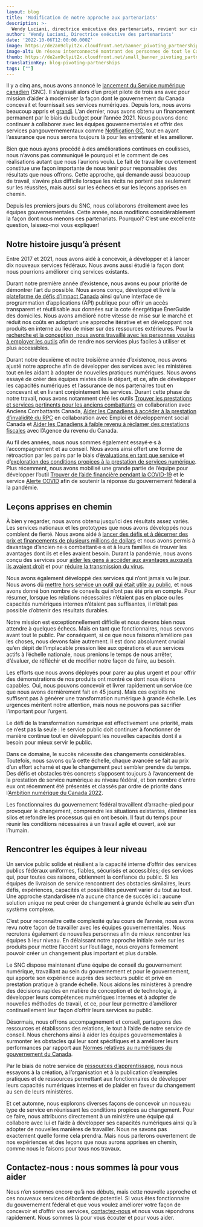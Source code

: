 ```yaml
---
layout: blog
title: 'Modification de notre approche aux partenariats'
description: >-
  Wendy Luciani, directrice exécutive des partenariats, revient sur cinq années passées à collaborer avec des équipes gouvernementales afin d’améliorer la prestation de services numérique pour le public. Elle se penche également sur l’avenir de l’équipe des partenariats au Service numérique canadien.
author: 'Wendy Luciani, Directrice exécutive des partenariats'
date: '2022-10-06T12:00:00.000Z'
image: https://de2an9clyit2x.cloudfront.net/banner_pivoting_partnerships_d296e0dc14.jpg
image-alt: Un réseau interconnecté montrant des personnes de tout le Canada qui collaborent pour offrir des services numériques et qui mettent les gens au cœur de leur travail..
thumb: https://de2an9clyit2x.cloudfront.net/small_banner_pivoting_partnerships_d296e0dc14.jpg
translationKey: blog-pivoting-partnerships
tags: [""]
---
```

Il y a cinq ans, nous avons annoncé le [lancement du Service numérique canadien](https://numerique.canada.ca/2017/07/18/lancement-du-service-numerique-canadien/)  (SNC). Il s’agissait alors d’un projet pilote de trois ans avec pour mission d’aider à moderniser la façon dont le gouvernement du Canada concevait et fournissait ses services numériques. Depuis lors, nous avons beaucoup appris et [grandi](https://numerique.canada.ca/rencontrez-lequipe/). L’an dernier, nous avons obtenu un financement permanent par le biais du budget pour l’année 2021. Nous pouvons donc continuer à collaborer avec les équipes gouvernementales et offrir des services pangouvernementaux comme [Notification GC](https://notification.canada.ca/accueil), tout en ayant l’assurance que nous serons toujours là pour les entretenir et les améliorer.

Bien que nous ayons procédé à des améliorations continues en coulisses, nous n’avons pas communiqué le pourquoi et le comment de ces réalisations autant que nous l’aurions voulu. Le fait de travailler ouvertement constitue une façon importante de nous tenir pour responsables des résultats que nous offrons. Cette approche, qui demande aussi beaucoup de travail, s’avère plus difficile lorsque les récits ne portent pas seulement sur les réussites, mais aussi sur les échecs et sur les leçons apprises en chemin.  

Depuis les premiers jours du SNC, nous collaborons étroitement avec les équipes gouvernementales. Cette année, nous modifions considérablement la façon dont nous menons ces partenariats. Pourquoi? C’est une excellente question, laissez-moi vous expliquer! 

## Notre histoire jusqu’à présent

Entre 2017 et 2021, nous avons aidé à concevoir, à développer et à lancer dix nouveaux services fédéraux. Nous avons aussi étudié la façon dont nous pourrions améliorer cinq services existants. 

Durant notre première année d’existence, nous avons eu pour priorité de démontrer l’art du possible. Nous avons conçu, développé et livré la [plateforme de défis d’Impact Canada](https://impact.canada.ca/fr/defis) ainsi qu’une interface de programmation d’applications (API) publique pour offrir un accès transparent et réutilisable aux données sur la cote énergétique ÉnerGuide des domiciles. Nous avons amélioré notre vitesse de mise sur le marché et réduit nos coûts en adoptant une approche itérative et en développant nos produits en interne au lieu de miser sur des ressources extérieures. Pour la [recherche et la conception, nous avons travaillé avec les personnes vouées à employer les outils](https://numerique.canada.ca/2018/02/15/a-la-recherche-utilisateur-avec-rncan/) afin de rendre nos services plus faciles à utiliser et plus accessibles.

Durant notre deuxième et notre troisième année d’existence, nous avons ajusté notre approche afin de développer des services avec les ministères tout en les aidant à adopter de nouvelles pratiques numériques. Nous avons essayé de créer des équipes mixtes dès le départ, et ce, afin de développer les capacités numériques et l’assurance de nos partenaires tout en concevant et en livrant conjointement les services. Durant cette phase de notre travail, nous avons notamment créé les outils [Trouver les prestations et services pertinents pour les anciens combattants](https://cds-snc.github.io/vac-find-benefits-and-services-documentation/accueil/) en collaboration avec Anciens Combattants Canada, [Aider les Canadiens à accéder à la prestation d’invalidité du RPC](https://cds-snc.github.io/cpp-disability-documentation/accueil/) en collaboration avec Emploi et développement social Canada et [Aider les Canadiens à faible revenu à réclamer des prestations fiscales](https://cds-snc.github.io/claim-tax-benefits-documentation/%C3%A0-propos-du-service-r%C3%A9clamation-d-avantages-fiscaux/) avec l’Agence du revenu du Canada. 

Au fil des années, nous nous sommes également essayé·e·s à l’accompagnement et au conseil. Nous avons ainsi offert une forme de rétroaction par les pairs par le biais d’[évaluations en tant que service](https://numerique.canada.ca/2019/08/06/b%C3%A2tir-une-communaut%C3%A9-de-pratique-en-offrant-des-%C3%A9valuations-comme-service/) et d’[exploration des conditions propices à la prestation de services numérique](https://numerique.canada.ca/2021/04/07/explorer-les-conditions-de-la-prestation-de-services-num%C3%A9riques/). Plus récemment, nous avons mobilisé une grande partie de l’équipe pour développer l’outil [Trouver de l’aide financière pendant la COVID-19](https://cds-snc.github.io/c19-benefits-prestations-docs/accueil/) et le service [Alerte COVID](https://articles.alpha.canada.ca/covid-alert-alerte-covid/fr/) afin de soutenir la réponse du gouvernement fédéral à la pandémie.

## Leçons apprises en chemin 

À bien y regarder, nous avons obtenu jusqu’ici des résultats assez variés. Les services nationaux et les prototypes que nous avons développés nous comblent de fierté. Nous avons aidé à [lancer des défis et à décerner des prix et financements de plusieurs millions de dollars](https://impact.canada.ca/fr/a-propos) et nous avons permis à davantage d’ancien·ne·s combattant·e·s et à leurs familles de trouver les avantages dont ils et elles avaient besoin. Durant la pandémie, nous avons conçu des services pour [aider les gens à accéder aux avantages auxquels ils avaient droit](https://cds-snc.github.io/c19-benefits-prestations-docs/accueil/) et pour [réduire la transmission du virus](https://articles.alpha.canada.ca/covid-alert-alerte-covid/fr/). 

Nous avons également développé des services qui n’ont jamais vu le jour. Nous avons dû [mettre hors service un outil qui était utile au public](https://numerique.canada.ca/2018/04/13/reporter-un-rendez-vous-dexamen/), et nous avons donné bon nombre de conseils qui n’ont pas été pris en compte. Pour résumer, lorsque les relations nécessaires n’étaient pas en place ou les capacités numériques internes n’étaient pas suffisantes, il n’était pas possible d’obtenir des résultats durables. 

Notre mission est exceptionnellement difficile et nous devons bien nous attendre à quelques échecs. Mais en tant que fonctionnaires, nous servons avant tout le public. Par conséquent, si ce que nous faisons n’améliore pas les choses, nous devons faire autrement. Il est donc absolument crucial qu’en dépit de l’implacable pression liée aux opérations et aux services actifs à l’échelle nationale, nous prenions le temps de nous arrêter, d’évaluer, de réfléchir et de modifier notre façon de faire, au besoin. 

Les efforts que nous avons déployés pour parer au plus urgent et pour offrir des démonstrations de nos produits ont montré ce dont nous étions capables. Oui, nous pouvons concevoir et livrer rapidement un service (ce que nous avons dernièrement fait en 45 jours). Mais ces exploits ne suffisent pas à générer une transformation numérique à grande échelle. Les urgences méritent notre attention, mais nous ne pouvons pas sacrifier l’important pour l’urgent. 

Le défi de la transformation numérique est effectivement une priorité, mais ce n’est pas la seule : le service public doit continuer à fonctionner de manière continue tout en développant les nouvelles capacités dont il a besoin pour mieux servir le public.  

Dans ce domaine, le succès nécessite des changements considérables. Toutefois, nous savons qu’à cette échelle, chaque avancée se fait au prix d’un effort acharné et que le changement peut sembler prendre du temps. Des défis et obstacles très concrets s’opposent toujours à l’avancement de la prestation de service numérique au niveau fédéral, et bon nombre d’entre eux ont récemment été présentés et classés par ordre de priorité dans l’[Ambition numérique du Canada 2022](https://www.canada.ca/fr/gouvernement/systeme/gouvernement-numerique/plans-strategiques-operations-numeriques-gouvernement-canada/ambition-numerique-canada.html).  

Les fonctionnaires du gouvernement fédéral travaillent d’arrache-pied pour provoquer le changement, comprendre les situations existantes, éliminer les silos et refondre les processus qui en ont besoin. Il faut du temps pour réunir les conditions nécessaires à un travail agile et ouvert, axé sur l’humain. 

## Rencontrer les équipes à leur niveau 

Un service public solide et résilient a la capacité interne d’offrir des services publics fédéraux uniformes, fiables, sécurisés et accessibles; des services qui, pour toutes ces raisons, obtiennent la confiance du public. Si les équipes de livraison de service rencontrent des obstacles similaires, leurs défis, expériences, capacités et possibilités peuvent varier du tout au tout. Une approche standardisée n’a aucune chance de succès ici : aucune solution unique ne peut créer de changement à grande échelle au sein d’un système complexe. 
 
C’est pour reconnaître cette complexité qu’au cours de l’année, nous avons revu notre façon de travailler avec les équipes gouvernementales. Nous recrutons également de nouvelles personnes afin de mieux rencontrer les équipes à leur niveau. En délaissant notre approche initiale axée sur les produits pour mettre l’accent sur l’outillage, nous croyons fermement pouvoir créer un changement plus important et plus durable. 
 
Le SNC dispose maintenant d’une équipe de conseil du gouvernement numérique, travaillant au sein du gouvernement et pour le gouvernement, qui apporte son expérience auprès des secteurs public et privé en prestation pratique à grande échelle. Nous aidons les ministères à prendre des décisions rapides en matière de conception et de technologie, à développer leurs compétences numériques internes et à adopter de nouvelles méthodes de travail, et ce, pour leur permettre d’améliorer continuellement leur façon d’offrir leurs services au public.
 
Désormais, nous offrons accompagnement et conseil, partageons des ressources et établissons des relations, le tout à l’aide de notre service de conseil. Nous cherchons ainsi à aider les équipes gouvernementales à surmonter les obstacles qui leur sont spécifiques et à améliorer leurs performances par rapport aux [Normes relatives
au numériques du gouvernement du Canada](https://www.canada.ca/fr/gouvernement/systeme/gouvernement-numerique/normes-numeriques-gouvernement-canada.html). 

Par le biais de notre service de [ressources d’apprentissage](https://ressources.alpha.canada.ca/), nous nous essayons à la création, à l’organisation et à la publication d’exemples pratiques et de ressources permettant aux fonctionnaires de développer leurs capacités numériques internes et de plaider en faveur du changement au sen de leurs ministères. 

Et cet automne, nous explorons diverses façons de concevoir un nouveau type de service en réunissant les conditions propices au changement. Pour ce faire, nous attribuons directement à un ministère une équipe qui collabore avec lui et l’aide à développer ses capacités numériques ainsi qu’à adopter de nouvelles manières de travailler. Nous ne savons pas exactement quelle forme cela prendra. Mais nous parlerons ouvertement de nos expériences et des leçons que nous aurons apprises en chemin, comme nous le faisons pour tous nos travaux.
 
## Contactez-nous : nous sommes là pour vous aider

Nous n’en sommes encore qu’à nos débuts, mais cette nouvelle approche et ces nouveaux services débordent de potentiel. Si vous êtes fonctionnaire du gouvernement fédéral et que vous voulez améliorer votre façon de concevoir et d’offrir vos services, [contactez-nous](mailto:cds-snc@servicecanada.gc.ca) et nous vous répondrons rapidement. Nous sommes là pour vous écouter et pour vous aider. 
